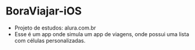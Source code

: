 # BoraViajar-iOS
- Projeto de estudos: alura.com.br
- Esse é um app onde simula um app de viagens, onde possui uma lista com células personalizadas. 
